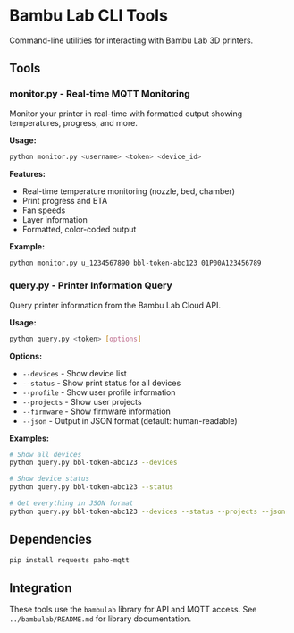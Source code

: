 # Bambu Lab CLI Tools

Command-line utilities for interacting with Bambu Lab 3D printers.

## Tools

### monitor.py - Real-time MQTT Monitoring

Monitor your printer in real-time with formatted output showing temperatures, progress, and more.

**Usage:**
```bash
python monitor.py <username> <token> <device_id>
```

**Features:**
- Real-time temperature monitoring (nozzle, bed, chamber)
- Print progress and ETA
- Fan speeds
- Layer information
- Formatted, color-coded output

**Example:**
```bash
python monitor.py u_1234567890 bbl-token-abc123 01P00A123456789
```

### query.py - Printer Information Query

Query printer information from the Bambu Lab Cloud API.

**Usage:**
```bash
python query.py <token> [options]
```

**Options:**
- `--devices` - Show device list
- `--status` - Show print status for all devices
- `--profile` - Show user profile information
- `--projects` - Show user projects
- `--firmware` - Show firmware information
- `--json` - Output in JSON format (default: human-readable)

**Examples:**
```bash
# Show all devices
python query.py bbl-token-abc123 --devices

# Show device status
python query.py bbl-token-abc123 --status

# Get everything in JSON format
python query.py bbl-token-abc123 --devices --status --projects --json
```

## Dependencies

```bash
pip install requests paho-mqtt
```

## Integration

These tools use the `bambulab` library for API and MQTT access. See `../bambulab/README.md` for library documentation.

